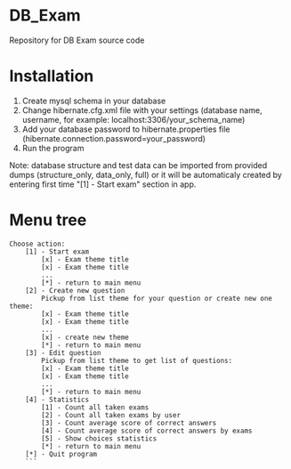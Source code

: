 # DB_Exam
Repository for DB Exam source code

# Installation
1. Create mysql schema in your database
2. Change hibernate.cfg.xml file with your settings (database name, username, for example: localhost:3306/your_schema_name)
3. Add your database password to hibernate.properties file (hibernate.connection.password=your_password)
4. Run the program

Note: database structure and test data can be imported from provided dumps (structure_only, data_only, full) or it will be automaticaly created by entering first time "[1] - Start exam" section in app.

# Menu tree
```
Choose action:
	[1] - Start exam
		[x] - Exam theme title
		[x] - Exam theme title
		...
		[*] - return to main menu
	[2] - Create new question
		Pickup from list theme for your question or create new one theme:
		[x] - Exam theme title
		[x] - Exam theme title
		...
		[x] - create new theme
		[*] - return to main menu
	[3] - Edit question
		Pickup from list theme to get list of questions:
		[x] - Exam theme title
		[x] - Exam theme title
		...
		[*] - return to main menu
	[4] - Statistics
		[1] - Count all taken exams
		[2] - Count all taken exams by user
		[3] - Count average score of correct answers
		[4] - Count average score of correct answers by exams
		[5] - Show choices statistics
		[*] - return to main menu
	[*] - Quit program
	```

